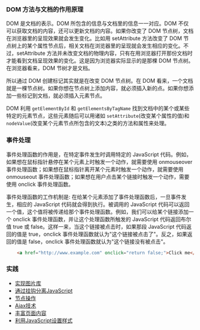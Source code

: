
### DOM 方法与文档的作用原理

DOM 是文档的表示。DOM 所包含的信息与文档里的信息一一对应。DOM 不仅可以获取文档的内容，还可以更新文档的内容。如果你改变了 DOM 节点树，文档在浏览器里的呈现效果就会发生变化。比如用 setAttribute 方法改变了 DOM 节点树上的某个属性节点后，相关文档在浏览器里的呈现就会发生相应的变化。不过，setAttribute 方法并未改变文档的物理内容，只有在用浏览器打开那份文档时才能看到文档呈现效果的变化。这是因为浏览器实际显示的是那棵 DOM 节点树。在浏览器看来，DOM 节树才是文档。

所以通过 DOM 创建标记其实就是在改变 DOM 节点树。在 DOM 看来，一个文档就是一棵节点树。如果你想在节点树上添加内容，就必须插入新的点。如果你想添加一些标记到文档，就必须插入元素节点。

DOM 利用 `getElementById` 和 `getElementsByTagName` 找到文档中的某个或某些特定的元素节点，这些元素随后可以用诸如 `setAttribute`(改变某个属性的值)和 `nodeValue`(改变某个元素节点所包含的文本)之类的方法和属性来处理。


### 事件处理

事件处理函数的作用是，在特定事件发生时调用特定的 JavaScript 代码。例如，如果想在鼠标指针悬停在某个元素上时触发一个动作，就需要使用 onmouseover 事件处理函数；如果想在鼠标指针离开某个元素时触发一个动作，就需要使用 onmouseout 事件处理函数；如果想在用户点击某个链接时触发一个动作，需要使用 onclick 事件处理函数。

事件处理函数的工作机制是: 在给某个元素添加了事件处理函数后，一旦事件发生，相应的 JavaScript 代码就会得到执行。被调用的 JavaScript 代码可以返回一个值，这个值将被传递给那个事件处理函数。例如，我们可以给某个链接添加一个 onclick 事件处理函数，并让这个处理函数所触发的 JavaScript 代码返回布尔值 true 或 false。这样一来，当这个链接被点击时，如果那段 JavaScript 代码返回的值是 true，onclick 事件处理函数就认为"这个链接被点击了"。反之，如果返回的值是 false，onclick 事件处理函数就认为"这个链接没有被点击"。
```html
    <a href="http://www.example.com" onclick="return false;">Click me</a>
```

### 实践

* [实现图片库](ex01)
* [通过挂钩分离JavaScript](ex02)
* [节点操作](ex03)
* [Ajax技术](ex04)
* [丰富页面内容](ex05)
* [利用JavaScript设置样式](ex06)
